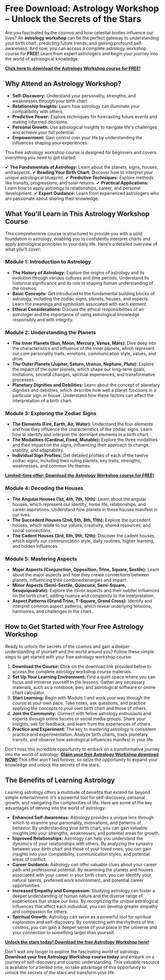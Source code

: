 # Free Download: Astrology Workshop – Unlock the Secrets of the Stars

Are you fascinated by the cosmos and how celestial bodies influence our lives? An **astrology workshop** can be the perfect gateway to understanding your birth chart, predicting future trends, and gaining profound self-awareness. And now, you can access a complete astrology workshop course for **FREE!** Learn from expert astrologers and begin your journey into the world of astrological knowledge.

[**Click here to download the Astrology Workshop course for FREE!**](https://udemywork.com/astrology-workshop)

## Why Attend an Astrology Workshop?

*   **Self-Discovery:** Understand your personality, strengths, and weaknesses through your birth chart.
*   **Relationship Insights:** Learn how astrology can illuminate your compatibility with others.
*   **Predictive Power:** Explore techniques for forecasting future events and making informed decisions.
*   **Personal Growth:** Use astrological insights to navigate life's challenges and achieve your full potential.
*   **Empowerment:** Gain control over your life by understanding the influences shaping your experiences.

This free astrology workshop course is designed for beginners and covers everything you need to get started:

✔ **The Fundamentals of Astrology:** Learn about the planets, signs, houses, and aspects.
✔ **Reading Your Birth Chart:** Discover how to interpret your unique astrological blueprint.
✔ **Predictive Techniques:** Explore methods like transits, progressions, and solar returns.
✔ **Practical Applications:** Learn how to apply astrology to relationships, career, and personal development.
✔ **Expert Guidance:** Learn from experienced astrologers who are passionate about sharing their knowledge.

## What You'll Learn in This Astrology Workshop Course

This comprehensive course is structured to provide you with a solid foundation in astrology, enabling you to confidently interpret charts and apply astrological principles to your daily life. Here's a detailed overview of what you'll cover:

### Module 1: Introduction to Astrology

*   **The History of Astrology:** Explore the origins of astrology and its evolution through various cultures and time periods. Understand its historical significance and its role in shaping human understanding of the cosmos.
*   **Basic Concepts:** Get introduced to the fundamental building blocks of astrology, including the zodiac signs, planets, houses, and aspects. Learn the meanings and symbolism associated with each element.
*   **Ethical Considerations:** Discuss the ethical responsibilities of an astrologer and the importance of using astrological knowledge responsibly and with integrity.

### Module 2: Understanding the Planets

*   **The Inner Planets (Sun, Moon, Mercury, Venus, Mars):** Dive deep into the characteristics and influence of the inner planets, which represent our core personality traits, emotions, communication style, values, and drive.
*   **The Outer Planets (Jupiter, Saturn, Uranus, Neptune, Pluto):** Explore the impact of the outer planets, which shape our long-term goals, limitations, societal changes, spiritual experiences, and transformative processes.
*   **Planetary Dignities and Debilities:** Learn about the concept of planetary dignities and debilities, which describe how well a planet functions in a particular sign or house. Understand how these factors can affect the interpretation of a birth chart.

### Module 3: Exploring the Zodiac Signs

*   **The Elements (Fire, Earth, Air, Water):** Understand the four elements and how they influence the characteristics of the zodiac signs. Learn how to identify and interpret the dominant elements in a birth chart.
*   **The Modalities (Cardinal, Fixed, Mutable):** Explore the three modalities and their impact on the signs, influencing their approach to change, stability, and adaptability.
*   **Individual Sign Profiles:** Get detailed profiles of each of the twelve zodiac signs, including their ruling planets, key traits, strengths, weaknesses, and common life themes.

[**Limited-time offer: Download the Astrology Workshop course for FREE!**](https://udemywork.com/astrology-workshop)

### Module 4: Decoding the Houses

*   **The Angular Houses (1st, 4th, 7th, 10th):** Learn about the angular houses, which represent our identity, home life, relationships, and career aspirations. Understand how planets in these houses manifest in our lives.
*   **The Succedent Houses (2nd, 5th, 8th, 11th):** Explore the succedent houses, which relate to our values, creativity, shared resources, and social connections.
*   **The Cadent Houses (3rd, 6th, 9th, 12th):** Discover the cadent houses, which signify our communication style, daily routines, higher learning, and hidden influences.

### Module 5: Mastering Aspects

*   **Major Aspects (Conjunction, Opposition, Trine, Square, Sextile):** Learn about the major aspects and how they create connections between planets, influencing their combined energies and impact.
*   **Minor Aspects (Semi-Sextile, Quincunx, Semi-Square, Sesquiquadrate):** Explore the minor aspects and their subtler influences on the birth chart, adding nuance and complexity to the interpretation.
*   **Aspect Patterns (Grand Trine, T-Square, Grand Cross):** Identify and interpret common aspect patterns, which reveal underlying tensions, harmonies, and challenges in the chart.

## How to Get Started with Your Free Astrology Workshop

Ready to unlock the secrets of the cosmos and gain a deeper understanding of yourself and the world around you? Follow these simple steps to get started with your free astrology workshop course:

1.  **Download the Course:** Click on the download link provided below to access the complete astrology workshop course materials.
2.  **Set Up Your Learning Environment:** Find a quiet space where you can focus and immerse yourself in the lessons. Gather any necessary materials, such as a notebook, pen, and astrological software or online chart calculator.
3.  **Start Learning:** Begin with Module 1 and work your way through the course at your own pace. Take notes, ask questions, and practice applying the concepts to your own birth chart and those of others.
4.  **Join the Community:** Connect with fellow astrology enthusiasts and experts through online forums or social media groups. Share your insights, ask for feedback, and learn from the experiences of others.
5.  **Practice and Experiment:** The key to mastering astrology is consistent practice and experimentation. Analyze birth charts, track planetary transits, and observe how astrological influences manifest in your life.

Don't miss this incredible opportunity to embark on a transformative journey into the world of astrology. **[Claim your free Astrology Workshop download NOW!](https://udemywork.com/astrology-workshop)** This offer won't last forever, so seize the opportunity to expand your knowledge and unlock the secrets of the stars.

## The Benefits of Learning Astrology

Learning astrology offers a multitude of benefits that extend far beyond simple entertainment. It's a powerful tool for self-discovery, personal growth, and navigating the complexities of life. Here are some of the key advantages of delving into the world of astrology:

*   **Enhanced Self-Awareness:** Astrology provides a unique lens through which to examine your personality, motivations, and patterns of behavior. By understanding your birth chart, you can gain valuable insights into your strengths, weaknesses, and potential areas for growth.
*   **Improved Relationships:** Astrology can help you understand the dynamics of your relationships with others. By analyzing the synastry between your birth chart and those of your loved ones, you can gain insights into your compatibility, communication styles, and potential areas of conflict.
*   **Career Guidance:** Astrology can offer valuable clues about your career path and professional potential. By examining the planets and houses associated with your career in your birth chart, you can identify your natural talents, preferred work environment, and potential career opportunities.
*   **Increased Empathy and Compassion:** Studying astrology can foster a deeper understanding of human nature and the diverse range of experiences that shape our lives. By recognizing the unique astrological influences that affect each individual, you can develop greater empathy and compassion for others.
*   **Spiritual Growth:** Astrology can serve as a powerful tool for spiritual exploration and self-discovery. By connecting with the rhythms of the cosmos, you can gain a deeper sense of your place in the universe and your connection to something larger than yourself.

[**Unlock the stars today! Download the free Astrology Workshop here!**](https://udemywork.com/astrology-workshop)

Don’t wait any longer to explore the fascinating world of astrology. **Download your free Astrology Workshop course today** and embark on a journey of self-discovery and cosmic understanding. This valuable resource is available for a limited time, so take advantage of this opportunity to unlock the secrets of the stars and transform your life.
